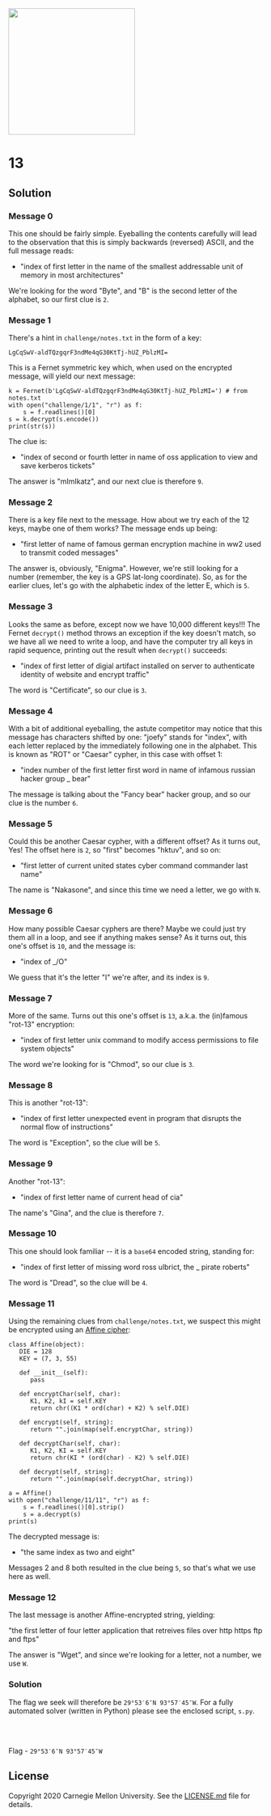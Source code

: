<img src="../../../../../logo.png" height="250px">


# 13

## Solution

### Message 0
This one should be fairly simple. Eyeballing the contents carefully will lead
to the observation that this is simply backwards (reversed) ASCII, and the full
message reads:

- "index of first letter in the name of the smallest addressable unit of memory
in most architectures"

We're looking for  the word "Byte", and "B" is the second letter of the
alphabet, so our first clue is `2`.

### Message 1
There's a hint in `challenge/notes.txt` in the form of a key:

```
LgCqSwV-aldTQzgqrF3ndMe4qG30KtTj-hUZ_PblzMI=
```

This is a Fernet symmetric key which, when used on the encrypted message, will
yield our next message:

```
k = Fernet(b'LgCqSwV-aldTQzgqrF3ndMe4qG30KtTj-hUZ_PblzMI=') # from notes.txt
with open("challenge/1/1", "r") as f:
    s = f.readlines()[0]
s = k.decrypt(s.encode())
print(str(s))
```

The clue is:

- "index of second or fourth letter in name of oss application to view and
save kerberos tickets"

The answer is "mImIkatz", and our next clue is therefore `9`.

### Message 2
There is a key file next to the message. How about we try each of the 12 keys,
maybe one of them works? The message ends up being:

- "first letter of name of famous german encryption machine in ww2 used to
transmit coded messages"

The answer is, obviously, "Enigma". However, we're still looking for a number
(remember, the key is a GPS lat-long coordinate). So, as for the earlier clues,
let's go with the alphabetic index of the letter E, which is `5`.

### Message 3
Looks the same as before, except now we have 10,000 different keys!!!
The Fernet `decrypt()` method throws an exception if the key doesn't match,
so we have all we need to write a loop, and have the computer try all keys
in rapid sequence, printing out the result when `decrypt()` succeeds:

- "index of first letter of digial artifact installed on server to authenticate
identity of website and encrypt traffic"

The word is "Certificate", so our clue is `3`.

### Message 4
With a bit of additional eyeballing, the astute competitor may notice that this
message has characters shifted by one: "joefy" stands for "index", with each
letter replaced by the immediately following one in the alphabet. This is known
as "ROT" or "Caesar" cypher, in this case with offset 1:

- "index number of the first letter first word in name of infamous russian
hacker group _ bear"

The message is talking about the "Fancy bear" hacker group, and so our clue is
the number `6`.

### Message 5
Could this be another Caesar cypher, with a different offset? As it turns out,
Yes! The offset here is `2`, so "first" becomes "hktuv", and so on:

- "first letter of current united states cyber command commander last name"

The name is "Nakasone", and since this time we need a letter, we go with `N`.

### Message 6
How many possible Caesar cyphers are there? Maybe we could just try them all
in a loop, and see if anything makes sense? As it turns out, this one's offset
is `10`, and the message is:

- "index of _/O"

We guess that it's the letter "I" we're after, and its index is `9`.

### Message 7
More of the same. Turns out this one's offset is `13`, a.k.a. the (in)famous
"rot-13" encryption:

- "index of first letter unix command to modify access permissions to file
system objects"

The word we're looking for is "Chmod", so our clue is `3`.

### Message 8
This is another "rot-13":

- "index of first letter unexpected event in program that disrupts the normal
flow of instructions"

The word is "Exception", so the clue will be `5`.

### Message 9
Another "rot-13":

- "index of first letter name of current head of cia"

The name's "Gina", and the clue is therefore `7`.

### Message 10
This one should look familiar -- it is a `base64` encoded string, standing for:

- "index of first letter of missing word ross ulbrict, the _ pirate roberts"

The word is "Dread", so the clue will be `4`.

### Message 11
Using the remaining clues from `challenge/notes.txt`, we suspect this might be
encrypted using an [Affine cipher](https://en.wikipedia.org/wiki/Affine_cipher):

```
class Affine(object):
   DIE = 128
   KEY = (7, 3, 55)

   def __init__(self):
      pass

   def encryptChar(self, char):
      K1, K2, kI = self.KEY
      return chr((K1 * ord(char) + K2) % self.DIE)

   def encrypt(self, string):
      return "".join(map(self.encryptChar, string))

   def decryptChar(self, char):
      K1, K2, KI = self.KEY
      return chr(KI * (ord(char) - K2) % self.DIE)

   def decrypt(self, string):
      return "".join(map(self.decryptChar, string))

a = Affine()
with open("challenge/11/11", "r") as f:
    s = f.readlines()[0].strip()
    s = a.decrypt(s)
print(s)
```

The decrypted message is:

- "the same index as two and eight"

Messages 2 and 8 both resulted in the clue being `5`, so that's what we use
here as well.

### Message 12
The last message is another Affine-encrypted string, yielding:

"the first letter of four letter application that retreives files over http
https ftp and ftps"

The answer is "Wget", and since we're looking for a letter, not a number, we
use `W`.

### Solution
The flag we seek will therefore be `29°53′6″N 93°57′45″W`. For a fully
automated solver (written in Python) please see the enclosed script, `s.py`.

<br><br>

Flag - `29°53′6″N 93°57′45″W`


## License
Copyright 2020 Carnegie Mellon University. See the [LICENSE.md](../../../LICENSE.md) file for details.